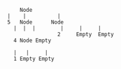             Node
        |    |          |
        5   Node      Node
          |  |  |        |     |     |
                        2     Empty  Empty
          4 Node Empty

          |   |     |
          1 Empty Empty
